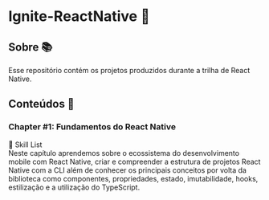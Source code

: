 # Ignite-ReactNative 🚀

## Sobre 📚
Esse repositório contém os projetos produzidos
durante a trilha de React Native.

## Conteúdos 📑
### Chapter #1: Fundamentos do React Native
📱 Skill List <br/>
Neste capítulo aprendemos sobre o ecossistema 
do desenvolvimento mobile com React Native, 
criar e compreender a estrutura de projetos 
React Native com a CLI além de conhecer os 
principais conceitos por volta da biblioteca 
como componentes, propriedades, estado, 
imutabilidade, hooks, estilização e a
utilização do TypeScript.
